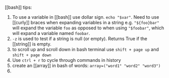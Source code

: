 [[bash]] tips:

1. To use a variable in [[bash]] use dollar sign. `echo "$var"`. Need to use [[curly]] braces when expanding variables in a string e.g. `"${foo}bar"` will expand the variable `foo` as opposed to when using `"$foobar"`, which will expand a variable named `foobar`.
2. `-z` is used to test if a string is null (or empty). Returns True if the [[string]] is empty.
3. to scroll up and scroll down in bash terminal use `shift + page up` and `shift + page down`
4. Use `ctrl + r` to cycle through commands in history
5. create an [[array]] in bash of words: `array=("word1" "word2" "word3")`
6. 